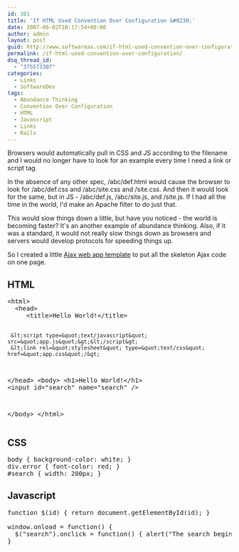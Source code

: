 ```yaml
---
id: 381
title: 'If HTML Used Convention Over Configuration &#8230;'
date: 2007-06-02T10:17:54+00:00
author: admin
layout: post
guid: http://www.softwareas.com/if-html-used-convention-over-configuration
permalink: /if-html-used-convention-over-configuration/
dsq_thread_id:
  - "375573307"
categories:
  - Links
  - SoftwareDev
tags:
  - Abundance Thinking
  - Convention Over Configuration
  - HTML
  - Javascript
  - Links
  - Rails
---
```

Browsers would automatically pull in CSS and JS according to the filename and I would no longer have to look for an example every time I need a link or script tag.

In the absence of any other spec, /abc/def.html would cause the browser to look for /abc/def.css and /abc/site.css and /site.css. And then it would look for the same, but in JS - /abc/def.js, /abc/site.js, and /site.js. If I had all the time in the world, I'd make an Apache filter to do just that.

This would slow things down a little, but have you noticed - the world is becoming faster? It's an another example of abundance thinking. Also, if it was a standard, it would not really slow things down as browsers and servers would develop protocols for speeding things up.

So I created a little <a href="http://ajaxpatterns.org/Ajax_Template">Ajax web app template</a> to put all the skeleton Ajax code on one page.

<h2>HTML</h2>
<pre>
&lt;html&gt;
  &lt;head&gt;
     &lt;title&gt;Hello World!&lt;/title&gt;

     &lt;script type=&quot;text/javascript&quot; src=&quot;app.js&quot;&gt;&lt;/script&gt;
     &lt;link rel=&quot;stylesheet&quot; type=&quot;text/css&quot; href=&quot;app.css&quot;/&gt;

  &lt;/head&gt;
  &lt;body&gt;
      &lt;h1&gt;Hello World!&lt;/h1&gt;
      &lt;input id=&quot;search&quot; name=&quot;search&quot; /&gt;

  &lt;/body&gt;
&lt;/html&gt;
</pre>
<h2> CSS </h2>
<pre>
body { background-color: white; }
div.error { font-color: red; }
#search { width: 200px; }
</pre>
<h2> Javascript </h2>

<pre>
function $(id) { return document.getElementById(id); }

window.onload = function() {
  $(&quot;search&quot;).onclick = function() { alert(&quot;The search begins!&quot;); }
}
</pre>